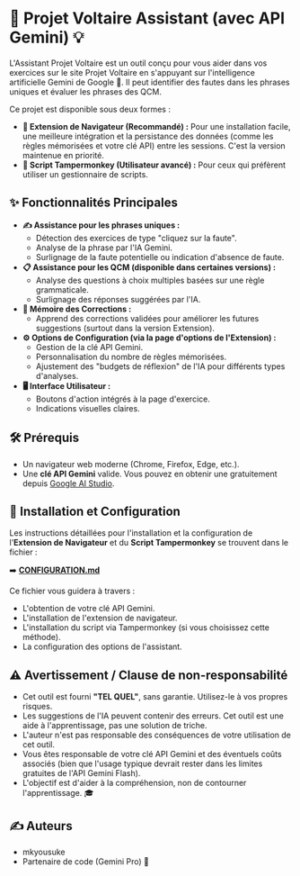 # 🤖 Projet Voltaire Assistant (avec API Gemini) 💡

L'Assistant Projet Voltaire est un outil conçu pour vous aider dans vos exercices sur le site Projet Voltaire en s'appuyant sur l'intelligence artificielle Gemini de Google 🧠. Il peut identifier des fautes dans les phrases uniques et évaluer les phrases des QCM.

Ce projet est disponible sous deux formes :
* **🌟 Extension de Navigateur (Recommandé) :** Pour une installation facile, une meilleure intégration et la persistance des données (comme les règles mémorisées et votre clé API) entre les sessions. C'est la version maintenue en priorité.
* **📜 Script Tampermonkey (Utilisateur avancé) :** Pour ceux qui préfèrent utiliser un gestionnaire de scripts.

## ✨ Fonctionnalités Principales

* **✍️ Assistance pour les phrases uniques :**
    * Détection des exercices de type "cliquez sur la faute".
    * Analyse de la phrase par l'IA Gemini.
    * Surlignage de la faute potentielle ou indication d'absence de faute.
* **📋 Assistance pour les QCM (disponible dans certaines versions) :**
    * Analyse des questions à choix multiples basées sur une règle grammaticale.
    * Surlignage des réponses suggérées par l'IA.
* **🧠 Mémoire des Corrections :**
    * Apprend des corrections validées pour améliorer les futures suggestions (surtout dans la version Extension).
* **⚙️ Options de Configuration (via la page d'options de l'Extension) :**
    * Gestion de la clé API Gemini.
    * Personnalisation du nombre de règles mémorisées.
    * Ajustement des "budgets de réflexion" de l'IA pour différents types d'analyses.
* **🖥️ Interface Utilisateur :**
    * Boutons d'action intégrés à la page d'exercice.
    * Indications visuelles claires.

## 🛠️ Prérequis

* Un navigateur web moderne (Chrome, Firefox, Edge, etc.).
* Une **clé API Gemini** valide. Vous pouvez en obtenir une gratuitement depuis [Google AI Studio](https://aistudio.google.com/).

## 🚀 Installation et Configuration

Les instructions détaillées pour l'installation et la configuration de l'**Extension de Navigateur** et du **Script Tampermonkey** se trouvent dans le fichier :

➡️ **[CONFIGURATION.md](CONFIGURATION.md)**

Ce fichier vous guidera à travers :
* L'obtention de votre clé API Gemini.
* L'installation de l'extension de navigateur.
* L'installation du script via Tampermonkey (si vous choisissez cette méthode).
* La configuration des options de l'assistant.

## ⚠️ Avertissement / Clause de non-responsabilité

* Cet outil est fourni **"TEL QUEL"**, sans garantie. Utilisez-le à vos propres risques.
* Les suggestions de l'IA peuvent contenir des erreurs. Cet outil est une aide à l'apprentissage, pas une solution de triche.
* L'auteur n'est pas responsable des conséquences de votre utilisation de cet outil.
* Vous êtes responsable de votre clé API Gemini et des éventuels coûts associés (bien que l'usage typique devrait rester dans les limites gratuites de l'API Gemini Flash).
* L'objectif est d'aider à la compréhension, non de contourner l'apprentissage. 🎓

## ✍️ Auteurs

* mkyousuke
* Partenaire de code (Gemini Pro) 🤖